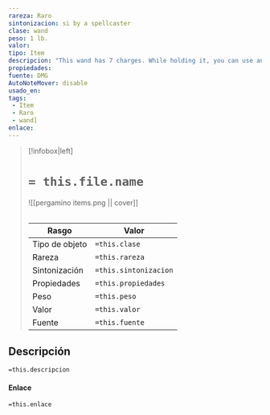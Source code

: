 ```yaml
---
rareza: Raro
sintonizacion: si by a spellcaster
clase: wand
peso: 1 lb.
valor: 
tipo: Item
descripcion: "This wand has 7 charges. While holding it, you can use an action to expend 1 of its charges and choose a target within 120 feet of you. The target can be a creature, an object, or a point in space. Roll d100 and consult the following table to discover what happens.If the effect causes you to cast a spell from the wand, the spell&#x27;s save DC is 15. If the spell normally has a range expressed in feet, its range becomes 120 feet if it isn&#x27;t already.If an effect covers an area, you must center the spell on and include the target. If an effect has multiple possible subjects, the DM randomly determines which ones are affected.The wand regains 1d6 + 1 expended charges daily at dawn. If you expend the wand&#x27;s last charge, roll a d20. On a 1, the wand crumbles into dust and is destroyed.d100Effect01-05You cast slow.06-10You cast faerie fire.11-15You are stunned until the start of your next turn, believing something awesome just happened.16-20You cast gust of wind.21-25You cast detect thoughts on the target you chose. If you didn&#x27;t target a creature, you instead take 1d6 psychic damage.26-30You cast stinking cloud.31-33Heavy rain falls in a 60-foot radius centered on the target. The area becomes lightly obscured. The rain falls until the start of your next turn.34-36An animal appears in the unoccupied space nearest the target. The animal isn&#x27;t under your control and acts as it normally would. Roll a d100 to determine which animal appears. On a 01-25, a rhinoceros appears; on a 26-50, an elephant appears; and on a 51-100, a rat appears.37-46You cast lightning bolt.47-49A cloud of 600 oversized butterflies fills a 30-foot radius centered on the target. The area becomes heavily obscured. The butterflies remain for 10 minutes.50-53You enlarge the target as if you had cast enlarge/reduce. If the target can&#x27;t be affected by that spell or if you didn&#x27;t target a creature, you become the target.54-58You cast darkness.59-62Grass grows on the ground in a 60-foot radius centered on the target. If grass is already there, it grows to ten times its normal size and remains overgrown for 1 minute.63-65An object of the DM&#x27;s choice disappears into the Ethereal Plane. The object must be neither worn nor carried, within 120 feet of the target, and no larger than 10 feet in any dimension.66-69You shrink yourself as if you had cast enlarge/reduce on yourself.70-79You cast fireball.80-84You cast invisibility on yourself.85-87Leaves grow from the target. If you chose a point in space as the target, leaves sprout from the creature nearest to that point. Unless they are picked off, the leaves turn brown and fall off after 24 hours.88-90A stream of 1d4 × 10 gems, each worth 1 gp, shoots from the wand&#x27;s tip in a line 30 feet long and 5 feet wide. Each gem deals 1 bludgeoning damage, and the total damage of the gems is divided equally among all creatures in the line.91-95A burst of colorful shimmering light extends from you in a 30-foot radius. You and each creature in the area that can see must succeed on a DC 15 Constitution saving throw or become blinded for 1 minute. A creature can repeat the saving throw at the end of each of its turns, ending the effect on itself on a success.96-97The target&#x27;s skin turns bright blue for 1d10 days. If you chose a point in space, the creature nearest to that point is affected.98-00If you targeted a creature, it must make a DC 15 Constitution saving throw. If you didn&#x27;t target a creature, you become the target and must make the saving throw. If the saving throw fails by 5 or more, the target is instantly petrified. On any other failed save, the target is restrained and begins to turn to stone. While restrained in this way, the target must repeat the saving throw at the end of its next turn, becoming petrified on a failure or ending the effect on a success. The petrification lasts until the target is freed by the greater restoration spell or similar magic."
propiedades: 
fuente: DMG
AutoNoteMover: disable
usado_en:  
tags: 
 - Item
 - Raro
 - wand]
enlace: 
---
```


> [!infobox|left]
>  # `= this.file.name`
> ![[pergamino items.png || cover]]
> ######   
> |Rasgo | Valor |
> | --- | --- |
> | Tipo de objeto| `=this.clase`|
>  | Rareza| `=this.rareza`|
> | Sintonización | `=this.sintonizacion` |
> | Propiedades | `=this.propiedades` |
>  | Peso | `=this.peso` |
> | Valor | `=this.valor` |
> | Fuente | `=this.fuente` |


## Descripción
`=this.descripcion`

#### Enlace
`=this.enlace`